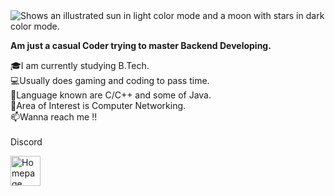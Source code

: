 <picture>
  <source media="(prefers-color-scheme: dark)" srcset="https://github.com/hyprex-deva/Portfolio/blob/main/Screenshot%202022-08-30%20202715.jpg?raw=true">
  <source media="(prefers-color-scheme: light)" srcset="https://github.com/hyprex-deva/Portfolio/blob/main/Screenshot%202022-08-30%20202715.jpg?raw=true">
  <img alt="Shows an illustrated sun in light color mode and a moon with stars in dark color mode." src="https://user-images.githubusercontent.com/25423296/163456779-a8556205-d0a5-45e2-ac17-42d089e3c3f8.png">
</picture>


**Am just a casual Coder trying to master Backend Developing.**

🎓I am currently studying B.Tech. <br>
💻Usually does gaming and coding to pass time. <br>
🌱Language known are C/C++ and some of Java. <br>
🔭Area of Interest is Computer Networking. <br>
📫Wanna reach me !! <br>
<br>
Discord
<p>
  <a href="https://discordapp.com/users/692253352892825658/" title="badge authenticity">
    <img src="https://github.com/hyprex-deva/Portfolio/blob/main/pinpng.com-discord-png-577085.png?raw=true" alt="Homepage" width="48" height="48"/>
  </a>
</p>

